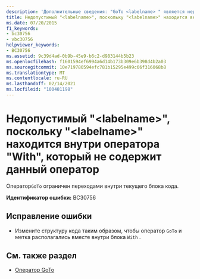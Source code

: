 ```yaml
---
description: 'Дополнительные сведения: "GoTo <labelname> " является недопустимым, так как " <labelname> " находится внутри оператора "with", не содержащего этот оператор'
title: Недопустимый "<labelname>", поскольку "<labelname>" находится внутри оператора "With", который не содержит данный оператор
ms.date: 07/20/2015
f1_keywords:
- bc30756
- vbc30756
helpviewer_keywords:
- BC30756
ms.assetid: 9c39d4ad-0b9b-45e9-b6c2-d983144b5b23
ms.openlocfilehash: f1601594ef6994a6d14b173b309e6b398d4b2a03
ms.sourcegitcommit: 10e719780594efc781b15295e499c66f316068b8
ms.translationtype: MT
ms.contentlocale: ru-RU
ms.lasthandoff: 02/14/2021
ms.locfileid: "100481198"
---
```

# <a name="goto-labelname-is-not-valid-because-labelname-is-inside-a-with-statement-that-does-not-contain-this-statement"></a>Недопустимый "\<labelname>", поскольку "\<labelname>" находится внутри оператора "With", который не содержит данный оператор

Оператор`GoTo` ограничен переходами внутри текущего блока кода.  
  
 **Идентификатор ошибки:** BC30756  
  
## <a name="to-correct-this-error"></a>Исправление ошибки  
  
- Измените структуру кода таким образом, чтобы оператор `GoTo` и метка располагались вместе внутри блока `With` .  
  
## <a name="see-also"></a>См. также раздел

- [Оператор GoTo](../language-reference/statements/goto-statement.md)
